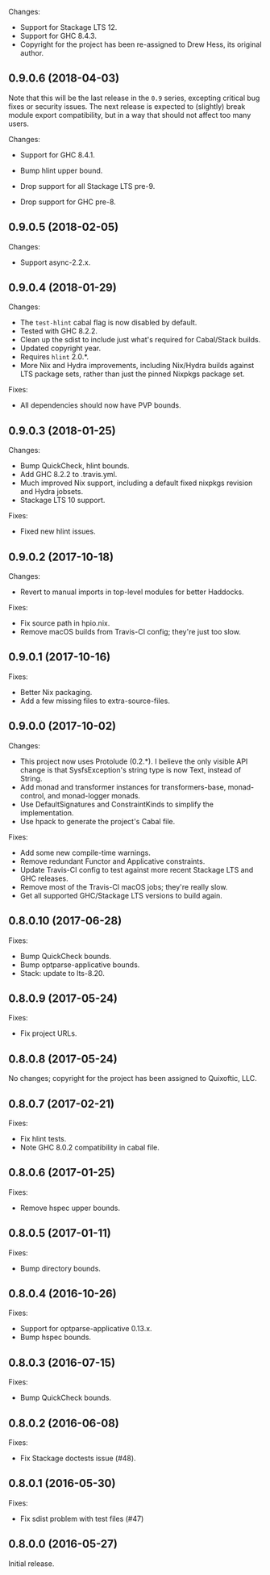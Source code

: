 Changes:

  - Support for Stackage LTS 12.
  - Support for GHC 8.4.3.
  - Copyright for the project has been re-assigned to Drew Hess, its
    original author.

## 0.9.0.6 (2018-04-03)

Note that this will be the last release in the `0.9` series, excepting
critical bug fixes or security issues. The next release is expected to
(slightly) break module export compatibility, but in a way that should
not affect too many users.

Changes:

  - Support for GHC 8.4.1.

  - Bump hlint upper bound.

  - Drop support for all Stackage LTS pre-9.

  - Drop support for GHC pre-8.

## 0.9.0.5 (2018-02-05)

Changes:

  - Support async-2.2.x.

## 0.9.0.4 (2018-01-29)

Changes:
  - The `test-hlint` cabal flag is now disabled by default.
  - Tested with GHC 8.2.2.
  - Clean up the sdist to include just what's required for Cabal/Stack
    builds.
  - Updated copyright year.
  - Requires `hlint` 2.0.*.
  - More Nix and Hydra improvements, including Nix/Hydra builds
    against LTS package sets, rather than just the pinned Nixpkgs
    package set.

Fixes:
  - All dependencies should now have PVP bounds.

## 0.9.0.3 (2018-01-25)

Changes:
  - Bump QuickCheck, hlint bounds.
  - Add GHC 8.2.2 to .travis.yml.
  - Much improved Nix support, including a default fixed nixpkgs
    revision and Hydra jobsets.
  - Stackage LTS 10 support.

Fixes:
  - Fixed new hlint issues.

## 0.9.0.2 (2017-10-18)

Changes:
  - Revert to manual imports in top-level modules for better Haddocks.

Fixes:
  - Fix source path in hpio.nix.
  - Remove macOS builds from Travis-CI config; they're just too slow.

## 0.9.0.1 (2017-10-16)

Fixes:
  - Better Nix packaging.
  - Add a few missing files to extra-source-files.

## 0.9.0.0 (2017-10-02)

Changes:
  - This project now uses Protolude (0.2.*). I believe the only visible
    API change is that SysfsException's string type is now Text,
    instead of String.
  - Add monad and transformer instances for transformers-base,
    monad-control, and monad-logger monads.
  - Use DefaultSignatures and ConstraintKinds to simplify the
    implementation.
  - Use hpack to generate the project's Cabal file.

Fixes:
  - Add some new compile-time warnings.
  - Remove redundant Functor and Applicative constraints.
  - Update Travis-CI config to test against more recent Stackage LTS
    and GHC releases.
  - Remove most of the Travis-CI macOS jobs; they're really slow.
  - Get all supported GHC/Stackage LTS versions to build again.

## 0.8.0.10 (2017-06-28)

Fixes:
  - Bump QuickCheck bounds.
  - Bump optparse-applicative bounds.
  - Stack: update to lts-8.20.

## 0.8.0.9 (2017-05-24)

Fixes:
  - Fix project URLs.

## 0.8.0.8 (2017-05-24)

No changes; copyright for the project has been assigned to Quixoftic, LLC.

## 0.8.0.7 (2017-02-21)

Fixes:
  - Fix hlint tests.
  - Note GHC 8.0.2 compatibility in cabal file.

## 0.8.0.6 (2017-01-25)

Fixes:
  - Remove hspec upper bounds.

## 0.8.0.5 (2017-01-11)

Fixes:
  - Bump directory bounds.

## 0.8.0.4 (2016-10-26)

Fixes:
  - Support for optparse-applicative 0.13.x.
  - Bump hspec bounds.

## 0.8.0.3 (2016-07-15)

Fixes:
  - Bump QuickCheck bounds.

## 0.8.0.2 (2016-06-08)

Fixes:
  - Fix Stackage doctests issue (#48).

## 0.8.0.1 (2016-05-30)

Fixes:
  - Fix sdist problem with test files (#47)

## 0.8.0.0 (2016-05-27)

Initial release.
